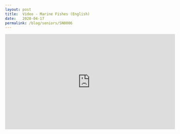 ```yaml
---
layout: post
title:  Video - Marine Fishes (English)
date:   2020-04-17
permalink: /blog/seniors/SN0006
---
```


<iframe width="560" height="315" src="https://www.youtube.com/embed/YML5AOlGLH4" frameborder="0" allow="accelerometer; autoplay; encrypted-media; gyroscope; picture-in-picture" allowfullscreen></iframe>
​	